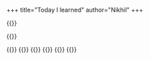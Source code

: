 +++
title="Today I learned"
author="Nikhil"
+++



{{<mastodon src="https://mas.to/@nikhil1_raghav/106557200370224537">}}


{{<mastodon src="https://mas.to/@nikhil1_raghav/106550022397467845">}}

{{<mastodon src="https://mas.to/@nikhil1_raghav/106534649886504362">}}
{{<mastodon src="https://mas.to/@nikhil1_raghav/106454813200597574">}}
{{<mastodon src="https://mas.to/@nikhil1_raghav/106449383557975906">}}
{{<mastodon src="https://mas.to/@nikhil1_raghav/106415650842960456">}}
{{<mastodon src="https://mas.to/@nikhil1_raghav/106390520018819854">}}
{{<mastodon src="https://mas.to/@nikhil1_raghav/106390383068936941">}}



